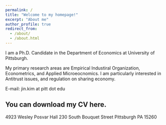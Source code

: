 ```yaml
---
permalink: /
title: "Welcome to my homepage!"
excerpt: "About me"
author_profile: true
redirect_from: 
  - /about/
  - /about.html
---
```


I am a Ph.D. Candidate in the Department of Economics at University of Pittsburgh.

My primary research areas are Empirical Industiral Organization, Econometrics, and Applied Microeocnomics. I am particularly interested in Antitrust issues, and regulation on sharing economy.

E-mail: jin.kim at pitt dot edu

You can download my CV here.
---

 4923 Wesley Posvar Hall 
 230 South Bouquet Street Pittsburgh
 PA 15260
